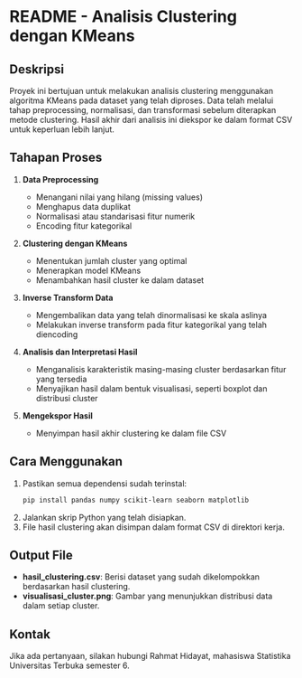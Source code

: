 # README - Analisis Clustering dengan KMeans

## Deskripsi
Proyek ini bertujuan untuk melakukan analisis clustering menggunakan algoritma KMeans pada dataset yang telah diproses. Data telah melalui tahap preprocessing, normalisasi, dan transformasi sebelum diterapkan metode clustering. Hasil akhir dari analisis ini diekspor ke dalam format CSV untuk keperluan lebih lanjut.

## Tahapan Proses
1. **Data Preprocessing**  
   - Menangani nilai yang hilang (missing values)
   - Menghapus data duplikat
   - Normalisasi atau standarisasi fitur numerik
   - Encoding fitur kategorikal

2. **Clustering dengan KMeans**  
   - Menentukan jumlah cluster yang optimal
   - Menerapkan model KMeans
   - Menambahkan hasil cluster ke dalam dataset

3. **Inverse Transform Data**  
   - Mengembalikan data yang telah dinormalisasi ke skala aslinya
   - Melakukan inverse transform pada fitur kategorikal yang telah diencoding

4. **Analisis dan Interpretasi Hasil**  
   - Menganalisis karakteristik masing-masing cluster berdasarkan fitur yang tersedia
   - Menyajikan hasil dalam bentuk visualisasi, seperti boxplot dan distribusi cluster

5. **Mengekspor Hasil**  
   - Menyimpan hasil akhir clustering ke dalam file CSV

## Cara Menggunakan
1. Pastikan semua dependensi sudah terinstal:
   ```bash
   pip install pandas numpy scikit-learn seaborn matplotlib
   ```
2. Jalankan skrip Python yang telah disiapkan.
3. File hasil clustering akan disimpan dalam format CSV di direktori kerja.

## Output File
- **hasil_clustering.csv**: Berisi dataset yang sudah dikelompokkan berdasarkan hasil clustering.
- **visualisasi_cluster.png**: Gambar yang menunjukkan distribusi data dalam setiap cluster.

## Kontak
Jika ada pertanyaan, silakan hubungi Rahmat Hidayat, mahasiswa Statistika Universitas Terbuka semester 6.
